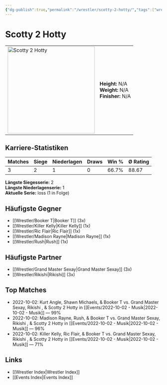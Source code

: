 ```yaml
---
{"dg-publish":true,"permalink":"/wrestler/scotty-2-hotty/","tags":["wrestler"],"noteIcon":"","created":"2025-08-11T09:33:20.982+02:00"}
---
```



# Scotty 2 Hotty

<table>
<tr>
<td><img src="Scotty 2 Hotty.png" width="280" alt="Scotty 2 Hotty"></td>
<td>
<b>Height:</b> N/A<br>
<b>Weight:</b> N/A<br>
<b>Finisher:</b> N/A<br>
</td>
</tr>
</table>

## Karriere-Statistiken

| Matches | Siege | Niederlagen | Draws | Win % | Ø Rating |
|---------|-------|-------------|-------|-------|-----------|
| 3 | 2 | 1 | 0 | 66.7% | 88.67 |

**Längste Siegesserie:** 2<br>**Längste Niederlagenserie:** 1<br>**Aktuelle Serie:** loss (1 in Folge)


## Häufigste Gegner
- [[Wrestler/Booker T\|Booker T]] (3x)
- [[Wrestler/Killer Kelly\|Killer Kelly]] (1x)
- [[Wrestler/Ric Flair\|Ric Flair]] (1x)
- [[Wrestler/Madison Rayne\|Madison Rayne]] (1x)
- [[Wrestler/Rush\|Rush]] (1x)

## Häufigste Partner
- [[Wrestler/Grand Master Sexay\|Grand Master Sexay]] (3x)
- [[Wrestler/Rikishi\|Rikishi]] (3x)

## Top Matches
- 2022-10-02: Kurt Angle, Shawn Michaels, & Booker T vs. Grand Master Sexay, Rikishi , & Scotty 2 Hotty in [[Events/2022-10-02 - Musik\|2022-10-02 - Musik]] — 99%
- 2022-10-02: Madison Rayne, Rush, & Booker T vs. Grand Master Sexay, Rikishi , & Scotty 2 Hotty in [[Events/2022-10-02 - Musik\|2022-10-02 - Musik]] — 96%
- 2022-10-02: Killer Kelly, Ric Flair, & Booker T vs. Grand Master Sexay, Rikishi , & Scotty 2 Hotty in [[Events/2022-10-02 - Musik\|2022-10-02 - Musik]] — 71%

## Links
- [[Wrestler Index\|Wrestler Index]]
- [[Events Index\|Events Index]]
